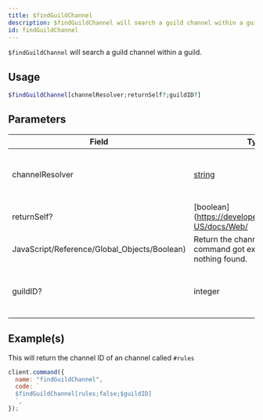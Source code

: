 ```yaml
---
title: $findGuildChannel
description: $findGuildChannel will search a guild channel within a guild.
id: findGuildChannel
---
```


`$findGuildChannel` will search a guild channel within a guild.

## Usage

```php
$findGuildChannel[channelResolver;returnSelf?;guildID?]
```

## Parameters

| Field                                        | Type                                                                                              | Description                                      | Required |
| -------------------------------------------- | ------------------------------------------------------------------------------------------------- | ------------------------------------------------ | :------: |
| channelResolver                              | [string](https://developer.mozilla.org/en-US/docs/Web/JavaScript/Reference/Global_Objects/String) | Name of the channel you are trying to find.      |   true   |
| returnSelf?                                  | [boolean](https://developer.mozilla.org/en-US/docs/Web/                                           |
| JavaScript/Reference/Global_Objects/Boolean) | Return the channel where the command got executed in when nothing found.                          | false                                            |
| guildID?                                     | integer                                                                                           | ID of the guild where the channel is present in. |  false   |

## Example(s)

This will return the channel ID of an channel called `#rules`

```javascript
client.command({
  name: "findGuildChannel",
  code: `
  $findGuildChannel[rules;false;$guildID]
  `,
});
```
